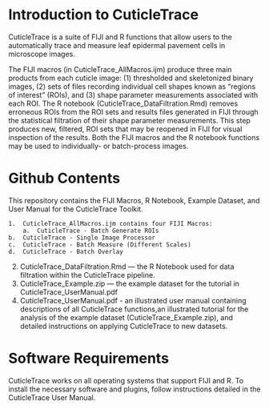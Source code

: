 # Introduction to CuticleTrace
CuticleTrace is a suite of FIJI and R functions that allow users to the automatically trace and measure leaf epidermal pavement cells in microscope images.

The FIJI macros (in CuticleTrace_AllMacros.ijm) produce three main products from each cuticle image: 
  (1) thresholded and skeletonized binary images, 
  (2) sets of files recording individual cell shapes known as “regions of interest” (ROIs), and 
  (3) shape parameter measurements associated with each ROI. 
The R notebook (CuticleTrace_DataFiltration.Rmd) removes erroneous ROIs from the ROI sets and results files generated in FIJI through the statistical filtration of their shape parameter measurements. This step produces new, filtered, ROI sets that may be reopened in FIJI for visual inspection of the results. Both the FIJI macros and the R notebook functions may be used to individually- or batch-process images. 

# Github Contents
This repository contains the FIJI Macros, R Notebook, Example Dataset, and User Manual for the CuticleTrace Toolkit.

	1.	CuticleTrace_AllMacros.ijm contains four FIJI Macros:
		a.	CuticleTrace - Batch Generate ROIs
    b.	CuticleTrace - Single Image Processor
    c.	CuticleTrace - Batch Measure (Different Scales)
    d.	CuticleTrace - Batch Overlay
  2.	CuticleTrace_DataFiltration.Rmd — the R Notebook used for data filtration within the CuticleTrace pipeline.
  3.	CuticleTrace_Example.zip — the example dataset for the tutorial in CuticleTrace_UserManual.pdf
  4.	CuticleTrace_UserManual.pdf - an illustrated user manual containing descriptions of all CuticleTrace functions,an illustrated tutorial for the analysis of the example dataset (CuticleTrace_Example.zip), and detailed instructions on applying CuticleTrace to new datasets.

# Software Requirements
CuticleTrace works on all operating systems that support FIJI and R. To install the necessary software and plugins, follow instructions detailed in the CuticleTrace User Manual.
